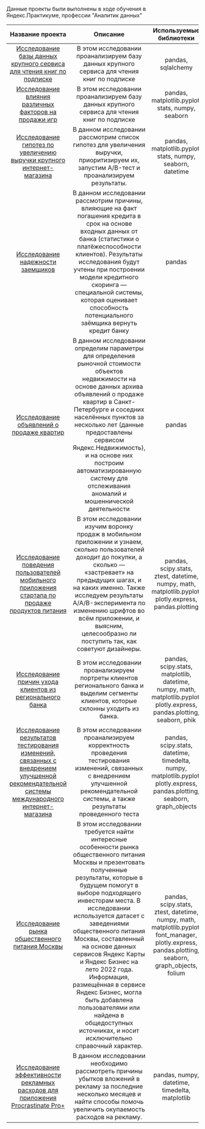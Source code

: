Данные проекты были выполнены в ходе обучения в Яндекс.Практикуме, профессии "Аналитик данных"


|  Название проекта           | Описание                    | Используемые библиотеки     |
|:---------------------------:|:---------------------------:|:---------------------------:|
|[Исследование базы данных крупного сервиса для чтения книг по подписке](https://github.com/Julia-Antonova/DA-Yandex.Practicum/blob/main/%D0%98%D1%81%D1%81%D0%BB%D0%B5%D0%B4%D0%BE%D0%B2%D0%B0%D0%BD%D0%B8%D0%B5%20%D0%B1%D0%B0%D0%B7%D1%8B%20%D0%B4%D0%B0%D0%BD%D0%BD%D1%8B%D1%85%20%D0%BA%D1%80%D1%83%D0%BF%D0%BD%D0%BE%D0%B3%D0%BE%20%D1%81%D0%B5%D1%80%D0%B2%D0%B8%D1%81%D0%B0%20%D0%B4%D0%BB%D1%8F%20%D1%87%D1%82%D0%B5%D0%BD%D0%B8%D1%8F%20%D0%BA%D0%BD%D0%B8%D0%B3%20%D0%BF%D0%BE%20%D0%BF%D0%BE%D0%B4%D0%BF%D0%B8%D1%81%D0%BA%D0%B5.ipynb "Исследование базы данных крупного сервиса для чтения книг по подписке")| В этом исследовании проанализируем базу данных крупного сервиса для чтения книг по подписке | pandas, sqlalchemy |
|[Исследование влияния различных факторов на продажи игр](https://github.com/Julia-Antonova/DA-Yandex.Practicum/blob/main/%D0%98%D1%81%D1%81%D0%BB%D0%B5%D0%B4%D0%BE%D0%B2%D0%B0%D0%BD%D0%B8%D0%B5%20%D0%B2%D0%BB%D0%B8%D1%8F%D0%BD%D0%B8%D1%8F%20%D1%80%D0%B0%D0%B7%D0%BB%D0%B8%D1%87%D0%BD%D1%8B%D1%85%20%D1%84%D0%B0%D0%BA%D1%82%D0%BE%D1%80%D0%BE%D0%B2%20%D0%BD%D0%B0%20%D0%BF%D1%80%D0%BE%D0%B4%D0%B0%D0%B6%D0%B8%20%D0%B8%D0%B3%D1%80.ipynb "Исследование влияния различных факторов на продажи игр")| В этом исследовании проанализируем базу данных крупного сервиса для чтения книг по подписке | pandas, matplotlib.pyplot, stats, numpy, seaborn |
|[Исследование гипотез по увеличению выручки крупного интернет-магазина](https://github.com/Julia-Antonova/DA-Yandex.Practicum/blob/main/%D0%98%D1%81%D1%81%D0%BB%D0%B5%D0%B4%D0%BE%D0%B2%D0%B0%D0%BD%D0%B8%D0%B5%20%D0%B3%D0%B8%D0%BF%D0%BE%D1%82%D0%B5%D0%B7%20%D0%BF%D0%BE%20%D1%83%D0%B2%D0%B5%D0%BB%D0%B8%D1%87%D0%B5%D0%BD%D0%B8%D1%8E%20%D0%B2%D1%8B%D1%80%D1%83%D1%87%D0%BA%D0%B8%20%D0%BA%D1%80%D1%83%D0%BF%D0%BD%D0%BE%D0%B3%D0%BE%20%D0%B8%D0%BD%D1%82%D0%B5%D1%80%D0%BD%D0%B5%D1%82-%D0%BC%D0%B0%D0%B3%D0%B0%D0%B7%D0%B8%D0%BD%D0%B0.ipynb "Исследование гипотез по увеличению выручки крупного интернет-магазина")| В данном исследовании рассмотрим список гипотез для увеличения выручки, приоритизируем их, запустим A/B-тест и проанализируем результаты. |  pandas, matplotlib.pyplot, stats, numpy, seaborn, datetime|
|[Исследование надежности заемщиков](https://github.com/Julia-Antonova/DA-Yandex.Practicum/blob/main/%D0%98%D1%81%D1%81%D0%BB%D0%B5%D0%B4%D0%BE%D0%B2%D0%B0%D0%BD%D0%B8%D0%B5%20%D0%BD%D0%B0%D0%B4%D0%B5%D0%B6%D0%BD%D0%BE%D1%81%D1%82%D0%B8%20%D0%B7%D0%B0%D0%B5%D0%BC%D1%89%D0%B8%D0%BA%D0%BE%D0%B2-2.ipynb "Исследование надежности заемщиков")| В данном исследовании рассмотрим причины, влияющие на факт погашения кредита в срок на основе входных данных от банка (статистики о платёжеспособности клиентов). Результаты исследования будут учтены при построении модели кредитного скоринга — специальной системы, которая оценивает способность потенциального заёмщика вернуть кредит банку| pandas|
|[Исследование объявлений о продаже квартир](https://github.com/Julia-Antonova/DA-Yandex.Practicum/blob/main/%D0%98%D1%81%D1%81%D0%BB%D0%B5%D0%B4%D0%BE%D0%B2%D0%B0%D0%BD%D0%B8%D0%B5%20%D0%BE%D0%B1%D1%8A%D1%8F%D0%B2%D0%BB%D0%B5%D0%BD%D0%B8%D0%B9%20%D0%BE%20%D0%BF%D1%80%D0%BE%D0%B4%D0%B0%D0%B6%D0%B5%20%D0%BA%D0%B2%D0%B0%D1%80%D1%82%D0%B8%D1%80.ipynb "Исследование объявлений о продаже квартир")| В данном исследовании определим параметры для определения рыночной стоимости объектов недвижимости на основе данных архива объявлений о продаже квартир в Санкт-Петербурге и соседних населённых пунктов за несколько лет (данные предоставлены сервисом Яндекс.Недвижимость), и на основе них построим автоматизированную систему для отслеживания аномалий и мошеннической деятельности| pandas|
|[Исследование поведения пользователей мобильного приложения стартапа по продаже продуктов питания](https://github.com/Julia-Antonova/DA-Yandex.Practicum/blob/main/%D0%98%D1%81%D1%81%D0%BB%D0%B5%D0%B4%D0%BE%D0%B2%D0%B0%D0%BD%D0%B8%D0%B5%20%D0%BF%D0%BE%D0%B2%D0%B5%D0%B4%D0%B5%D0%BD%D0%B8%D1%8F%20%D0%BF%D0%BE%D0%BB%D1%8C%D0%B7%D0%BE%D0%B2%D0%B0%D1%82%D0%B5%D0%BB%D0%B5%D0%B9%20%D0%BC%D0%BE%D0%B1%D0%B8%D0%BB%D1%8C%D0%BD%D0%BE%D0%B3%D0%BE%20%D0%BF%D1%80%D0%B8%D0%BB%D0%BE%D0%B6%D0%B5%D0%BD%D0%B8%D1%8F%20%D1%81%D1%82%D0%B0%D1%80%D1%82%D0%B0%D0%BF%D0%B0%20%D0%BF%D0%BE%20%D0%BF%D1%80%D0%BE%D0%B4%D0%B0%D0%B6%D0%B5%20%D0%BF%D1%80%D0%BE%D0%B4%D1%83%D0%BA%D1%82%D0%BE%D0%B2%20%D0%BF%D0%B8%D1%82%D0%B0%D0%BD%D0%B8%D1%8F.ipynb "Исследование поведения пользователей мобильного приложения стартапа по продаже продуктов питания")| В этом исследовании изучим воронку продаж в мобильном приложении и узнаем, сколько пользователей доходит до покупки, а сколько — «застревает» на предыдущих шагах, и на каких именно. Также исследуем результаты A/A/B-эксперимента по изменению шрифтов во всём приложении, и выясним, целесообразно ли поступить так, как советуют дизайнеры.| pandas, scipy.stats, ztest, datetime, numpy, math, matplotlib.pyplot, plotly.express, pandas.plotting|
|[Исследование причин ухода клиентов из регионального банка](https://github.com/Julia-Antonova/DA-Yandex.Practicum/blob/main/%D0%98%D1%81%D1%81%D0%BB%D0%B5%D0%B4%D0%BE%D0%B2%D0%B0%D0%BD%D0%B8%D0%B5%20%D0%BF%D1%80%D0%B8%D1%87%D0%B8%D0%BD%20%D1%83%D1%85%D0%BE%D0%B4%D0%B0%20%D0%BA%D0%BB%D0%B8%D0%B5%D0%BD%D1%82%D0%BE%D0%B2%20%D0%B8%D0%B7%20%D1%80%D0%B5%D0%B3%D0%B8%D0%BE%D0%BD%D0%B0%D0%BB%D1%8C%D0%BD%D0%BE%D0%B3%D0%BE%20%D0%B1%D0%B0%D0%BD%D0%BA%D0%B0.ipynb "Исследование причин ухода клиентов из регионального банка")| В этом исследовании проанализируем портреты клиентов регионального банка и выделим сегменты клиентов, которые склонны уходить из банка.| pandas, scipy.stats, matplotlib, datetime, numpy, math, matplotlib.pyplot, plotly.express, pandas.plotting, seaborn, phik|
|[Исследование результатов тестирования изменений, связанных с внедрением улучшенной рекомендательной системы международного интернет-магазина](https://github.com/Julia-Antonova/DA-Yandex.Practicum/blob/main/%D0%98%D1%81%D1%81%D0%BB%D0%B5%D0%B4%D0%BE%D0%B2%D0%B0%D0%BD%D0%B8%D0%B5%20%D1%80%D0%B5%D0%B7%D1%83%D0%BB%D1%8C%D1%82%D0%B0%D1%82%D0%BE%D0%B2%20%D1%82%D0%B5%D1%81%D1%82%D0%B8%D1%80%D0%BE%D0%B2%D0%B0%D0%BD%D0%B8%D1%8F%20%D0%B8%D0%B7%D0%BC%D0%B5%D0%BD%D0%B5%D0%BD%D0%B8%D0%B9%2C%20%D1%81%D0%B2%D1%8F%D0%B7%D0%B0%D0%BD%D0%BD%D1%8B%D1%85%20%D1%81%20%D0%B2%D0%BD%D0%B5%D0%B4%D1%80%D0%B5%D0%BD%D0%B8%D0%B5%D0%BC%20%D1%83%D0%BB%D1%83%D1%87%D1%88%D0%B5%D0%BD%D0%BD%D0%BE%D0%B9%20%D1%80%D0%B5%D0%BA%D0%BE%D0%BC%D0%B5%D0%BD%D0%B4%D0%B0%D1%82%D0%B5%D0%BB%D1%8C%D0%BD%D0%BE%D0%B9%20%D1%81%D0%B8%D1%81%D1%82%D0%B5%D0%BC%D1%8B%20%D0%B8%D0%BD%D1%82%D0%B5%D1%80%D0%BD%D0%B5%D1%82-%D0%BC%D0%B0%D0%B3%D0%B0%D0%B7%D0%B8%D0%BD%D0%B0.ipynb "Исследование результатов тестирования изменений, связанных с внедрением улучшенной рекомендательной системы международного интернет-магазина")| В этом исследовании проанализируем корректность проведения тестирования изменений, связанных с внедрением улучшенной рекомендательной системы, а также результаты проведенного теста| pandas, scipy.stats, datetime, timedelta, numpy, matplotlib.pyplot, plotly.express, pandas.plotting, seaborn, graph_objects|
|[Исследование рынка общественного питания Москвы](https://github.com/Julia-Antonova/DA-Yandex.Practicum/blob/main/%D0%98%D1%81%D1%81%D0%BB%D0%B5%D0%B4%D0%BE%D0%B2%D0%B0%D0%BD%D0%B8%D0%B5%20%D1%80%D1%8B%D0%BD%D0%BA%D0%B0%20%D0%BE%D0%B1%D1%89%D0%B5%D1%81%D1%82%D0%B2%D0%B5%D0%BD%D0%BD%D0%BE%D0%B3%D0%BE%20%D0%BF%D0%B8%D1%82%D0%B0%D0%BD%D0%B8%D1%8F%20%D0%9C%D0%BE%D1%81%D0%BA%D0%B2%D1%8B.ipynb "Исследование рынка общественного питания Москвы")|В этом исследовании требуется найти интересные особенности рынка общественного питания Москвы и презентовать полученные результаты, которые в будущем помогут в выборе подходящего инвесторам места. В исследовании используется датасет с заведениями общественного питания Москвы, составленный на основе данных сервисов Яндекс Карты и Яндекс Бизнес на лето 2022 года. Информация, размещённая в сервисе Яндекс Бизнес, могла быть добавлена пользователями или найдена в общедоступных источниках, и носит исключительно справочный характер.| pandas, scipy.stats, ztest, datetime, numpy, math, matplotlib.pyplot, font_manager, plotly.express, pandas.plotting, seaborn, graph_objects, folium|
|[Исследование эффективности рекламных расходов для приложения Procrastinate Pro+](https://github.com/Julia-Antonova/DA-Yandex.Practicum/blob/main/%D0%98%D1%81%D1%81%D0%BB%D0%B5%D0%B4%D0%BE%D0%B2%D0%B0%D0%BD%D0%B8%D0%B5%20%D1%8D%D1%84%D1%84%D0%B5%D0%BA%D1%82%D0%B8%D0%B2%D0%BD%D0%BE%D1%81%D1%82%D0%B8%20%D1%80%D0%B5%D0%BA%D0%BB%D0%B0%D0%BC%D0%BD%D1%8B%D1%85%20%D1%80%D0%B0%D1%81%D1%85%D0%BE%D0%B4%D0%BE%D0%B2%20%D0%B4%D0%BB%D1%8F%20%D0%BF%D1%80%D0%B8%D0%BB%D0%BE%D0%B6%D0%B5%D0%BD%D0%B8%D1%8F.ipynb "Исследование эффективности рекламных расходов для приложения Procrastinate Pro+")|В данном исследовании необходимо рассмотреть причины убытков вложений в рекламу за последние несколько месяцев и найти способы помочь увеличить окупаемость расходов на рекламу.| pandas, numpy, datetime, timedelta, matplotlib|

